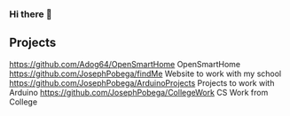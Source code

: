 ### Hi there 👋

## Projects

https://github.com/Adog64/OpenSmartHome OpenSmartHome 
https://github.com/JosephPobega/findMe Website to work with my school 
https://github.com/JosephPobega/ArduinoProjects Projects to work with Arduino 
https://github.com/JosephPobega/CollegeWork CS Work from College



